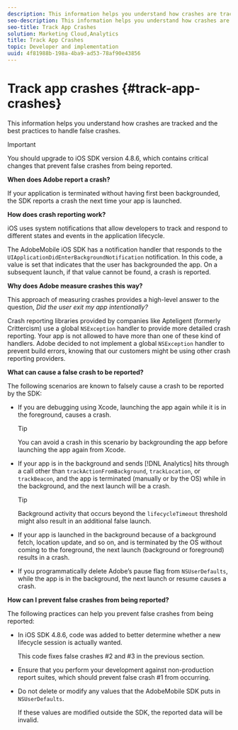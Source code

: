 ```yaml
---
description: This information helps you understand how crashes are tracked and the best practices to handle false crashes.
seo-description: This information helps you understand how crashes are tracked and the best practices to handle false crashes.
seo-title: Track App Crashes
solution: Marketing Cloud,Analytics
title: Track App Crashes
topic: Developer and implementation
uuid: 4f81988b-198a-4ba9-ad53-78af90e43856
---
```


# Track app crashes {#track-app-crashes}

This information helps you understand how crashes are tracked and the best practices to handle false crashes.

>[!IMPORTANT]
>
>You should upgrade to iOS SDK version 4.8.6, which contains critical changes that prevent false crashes from being reported.

**When does Adobe report a crash?**

If your application is terminated without having first been backgrounded, the SDK reports a crash the next time your app is launched.

**How does crash reporting work?**

iOS uses system notifications that allow developers to track and respond to different states and events in the application lifecycle.

The AdobeMobile iOS SDK has a notification handler that responds to the `UIApplicationDidEnterBackgroundNotification` notification. In this code, a value is set that indicates that the user has backgrounded the app. On a subsequent launch, if that value cannot be found, a crash is reported.

**Why does Adobe measure crashes this way?**

This approach of measuring crashes provides a high-level answer to the question, *Did the user exit my app intentionally?*

Crash reporting libraries provided by companies like Apteligent (formerly Crittercism) use a global `NSException` handler to provide more detailed crash reporting. Your app is not allowed to have more than one of these kind of handlers. Adobe decided to not implement a global `NSException` handler to prevent build errors, knowing that our customers might be using other crash reporting providers.

**What can cause a false crash to be reported?**

The following scenarios are known to falsely cause a crash to be reported by the SDK:

* If you are debugging using Xcode, launching the app again while it is in the foreground, causes a crash.

   >[!TIP]
   >
   >You can avoid a crash in this scenario by backgrounding the app before launching the app again from Xcode.

* If your app is in the background and sends [!DNL Analytics] hits through a call other than `trackActionFromBackground`, `trackLocation`, or `trackBeacon`, and the app is terminated (manually or by the OS) while in the background, and the next launch will be a crash.

   >[!TIP]
   >
   >Background activity that occurs beyond the `lifecycleTimeout` threshold might also result in an additional false launch.

* If your app is launched in the background because of a background fetch, location update, and so on, and is terminated by the OS without coming to the foreground, the next launch (background or foreground) results in a crash. 
* If you programmatically delete Adobe’s pause flag from `NSUserDefaults`, while the app is in the background, the next launch or resume causes a crash.

**How can I prevent false crashes from being reported?**

The following practices can help you prevent false crashes from being reported:

* In iOS SDK 4.8.6, code was added to better determine whether a new lifecycle session is actually wanted.

  This code fixes false crashes #2 and #3 in the previous section. 

* Ensure that you perform your development against non-production report suites, which should prevent false crash #1 from occurring. 
* Do not delete or modify any values that the AdobeMobile SDK puts in `NSUserDefaults`.

  If these values are modified outside the SDK, the reported data will be invalid.

